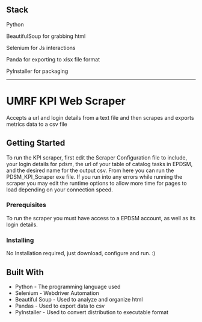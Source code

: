 


## Stack
Python 

BeautifulSoup for grabbing html

Selenium for Js interactions

Panda for exporting to xlsx file format

PyInstaller for packaging


-----------------

# UMRF KPI Web Scraper

Accepts a url and login details from a text file and then scrapes and exports metrics data to a csv file

## Getting Started

To run the KPI scraper, first edit the Scraper Configuration file to include, your login details for pdsm, the url of your table of catalog tasks in EPDSM, and the desired name for the output csv. From here you can run the PDSM_KPI_Scraper exe file. If you run into any errors while running the scraper you may edit the runtime options to allow more time for pages to load depending on your connection speed.

### Prerequisites

To run the scraper you must have access to a EPDSM account, as well as its login details.  

### Installing

No Installation required, just download, configure and run. :)

## Built With

* Python - The programming language used
* Selenium - Webdriver Automation
* Beautiful Soup - Used to analyze and organize html
* Pandas - Used to export data to csv
* PyInstaller - Used to convert distribution to executable format 